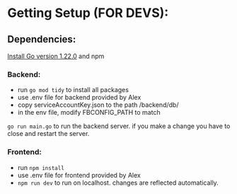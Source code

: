 # Getting Setup (FOR DEVS):

## Dependencies:
[Install Go version 1.22.0](https://go.dev/doc/install) and npm

### Backend:
- run `go mod tidy` to install all packages
- use .env file for backend provided by Alex
- copy serviceAccountKey.json to the path /backend/db/
- in the env file, modify FBCONFIG_PATH to match

`go run main.go` to run the backend server. if you make a change you have to close and restart the server.

### Frontend:
- run `npm install`
- use .env file for frontend provided by Alex
- `npm run dev` to run on localhost. changes are reflected automatically.
